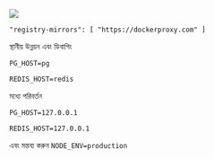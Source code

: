 ![](https://pub-b8db533c86124200a9d799bf3ba88099.r2.dev/2023/03/wbhiRD1.webp)

```
"registry-mirrors": [ "https://dockerproxy.com" ]
```

স্থানীয় উন্নয়ন এবং ডিবাগিং

```
PG_HOST=pg

REDIS_HOST=redis
```

মধ্যে পরিবর্তন

```
PG_HOST=127.0.0.1

REDIS_HOST=127.0.0.1

```

এবং মন্তব্য করুন `NODE_ENV=production`